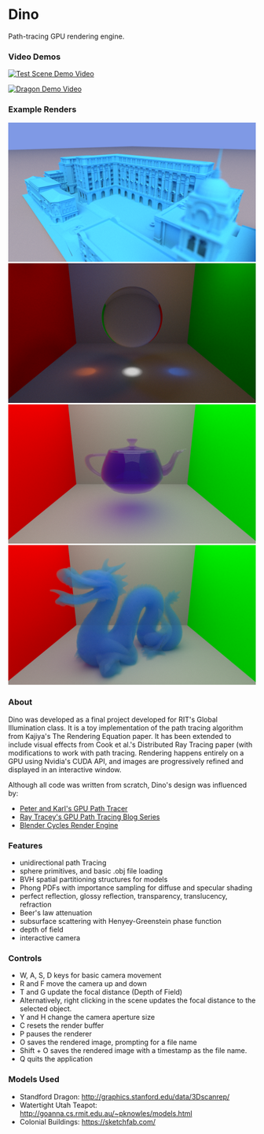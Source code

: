 # Dino
Path-tracing GPU rendering engine.

### Video Demos

[![Test Scene Demo Video](https://img.youtube.com/vi/fVtnDnm3HdQ/0.jpg)](https://www.youtube.com/watch?v=fVtnDnm3HdQ)

[![Dragon Demo Video](https://img.youtube.com/vi/iqLyLICHI1Y/0.jpg)](https://www.youtube.com/watch?v=iqLyLICHI1Y)

### Example Renders

![Example 1](dino/example_renders/colonial_1800_6m.png)
![Example 2](dino/example_renders/focused_caustics_4500_6m.png)
![Example 3](dino/example_renders/attenuation_teapot_1400_5m.png)
![Example 4](dino/example_renders/cloudy_dragon_1700_18m.png)

### About

Dino was developed as a final project developed for RIT's Global Illumination class. It is a toy implementation of the path tracing algorithm from Kajiya's The Rendering Equation paper. It has been extended to include visual effects from Cook et al.'s Distributed Ray Tracing paper (with modifications to work with path tracing. Rendering happens entirely on a GPU using Nvidia's CUDA API, and images are progressively refined and displayed in an interactive window.

Although all code was written from scratch, Dino's design was influenced by:
- [Peter and Karl's GPU Path Tracer](http://gpupathtracer.blogspot.com/)
- [Ray Tracey's GPU Path Tracing Blog Series](http://raytracey.blogspot.com/2015/10/gpu-path-tracing-tutorial-1-drawing.html)
- [Blender Cycles Render Engine](https://docs.blender.org/manual/en/dev/render/cycles/)

### Features

- unidirectional path Tracing
- sphere primitives, and basic .obj file loading
- BVH spatial partitioning structures for models
- Phong PDFs with importance sampling for diffuse and specular shading
- perfect reflection, glossy reflection, transparency, translucency, refraction
- Beer's law attenuation
- subsurface scattering with Henyey-Greenstein phase function
- depth of field
- interactive camera

### Controls

- W, A, S, D keys for basic camera movement
- R and F move the camera up and down
- T and G update the focal distance (Depth of Field)
- Alternatively, right clicking in the scene updates the focal distance to the selected object.
- Y and H change the camera aperture size
- C resets the render buffer
- P pauses the renderer
- O saves the rendered image, prompting for a file name
- Shift + O saves the rendered image with a timestamp as the file name.
- Q quits the application

### Models Used

- Standford Dragon: http://graphics.stanford.edu/data/3Dscanrep/
- Watertight Utah Teapot: http://goanna.cs.rmit.edu.au/~pknowles/models.html
- Colonial Buildings: https://sketchfab.com/
